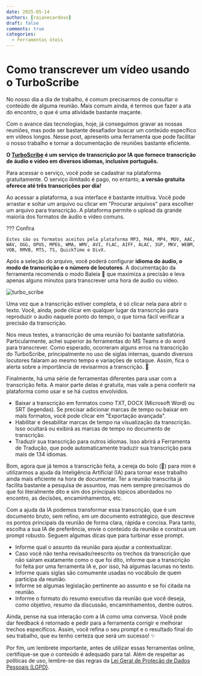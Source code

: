 ```yaml
---
date: 2025-05-14
authors: [raianecardoso]
draft: false
comments: true
categories:
  - Ferramentas úteis
---
```


#  Como transcrever um vídeo usando o TurboScribe

No nosso dia a dia de trabalho, é comum precisarmos de consultar o conteúdo de alguma reunião. Mais comum ainda, é termos que fazer a ata do encontro, o que é uma atividade bastante maçante. 

Com o avance das tecnologias, hoje, já conseguimos gravar as nossas reuniões, mas pode ser bastante desafiador buscar um conteúdo específico em vídeos longos. Nesse post, apresento uma ferramenta que pode facilitar o nosso trabalho e tornar a documentação de reuniões bastante eficiente.

<!-- more -->

__O [TurboScribe](https://turboscribe.ai/pt/) é um serviço de transcrição por IA que fornece transcrição de áudio e vídeo em diversos idiomas, inclusive português.__

Para acessar o serviço, você pode se cadastrar na plataforma gratuitamente. O serviço ilimitado é pago, no entanto, __a versão gratuita oferece até três transcrições por dia!__

Ao acessar a plataforma, a sua interface é bastante intuitiva. Você pode arrastar e soltar um arquivo ou clicar em "Procurar arquivos" para escolher um arquivo para transcrição. A plataforma permite o upload da grande maioria dos formatos de áudio e vídeo comuns.

??? Confira

    Estes são os formatos aceitos pela plataforma MP3, M4A, MP4, MOV, AAC, WAV, OGG, OPUS, MPEG, WMA, WMV, AVI, FLAC, AIFF, ALAC, 3GP, MKV, WEBM, VOB, RMVB, MTS, TS, QuickTime e DivX.

Após a seleção do arquivo, você poderá configurar __idioma do áudio, o modo de transcrição e o número de locutores__. A documentação da ferramenta recomenda o modo Baleia :whale2: que maximiza a precisão e leva apenas alguns minutos para transcrever uma hora de áudio ou vídeo.

![turbo_scribe](https://github.com/user-attachments/assets/fe03145d-409e-43ec-977f-3fdbf5415c1f)


Uma vez que a transcrição estiver completa, é só clicar nela para abrir o texto. Você, ainda, pode clicar em qualquer lugar da transcrição para reproduzir o áudio naquele ponto do tempo, o que torna fácil verificar a precisão da transcrição.

Nos meus testes, a transcrição de uma reunião foi bastante satisfatória. Particularmente, achei superior às ferramentas do MS Teams e do word para transcrever. Como esperado, ocorreram alguns erros na transcrição do TurboScribe, principalmente no uso de siglas internas, quando diversos locutores falaram ao mesmo tempo e variações de sotaque. Assim, fica o alerta sobre a importância de revisarmos a transcrição. :triangular_flag_on_post:

Finalmente, há uma série de ferramentas diferentes para usar com a transcrição feita. A maior parte delas é gratuita, mas vale a pena conferir na plataforma como usar e se há custos envolvidos.

- Baixar a transcrição em formatos como TXT, DOCX (Microsoft Word) ou SRT (legendas). Se precisar adicionar marcas de tempo ou baixar em mais formatos, você pode clicar em "Exportação avançada".
- Habilitar e desabilitar marcas de tempo na visualização da transcrição. Isso ocultará ou exibirá as marcas de tempo no documento de transcrição.
- Traduzir sua transcrição para outros idiomas. Isso abrirá a Ferramenta de Tradução, que pode automaticamente traduzir sua transcrição para mais de 134 idiomas.

Bom, agora que já temos a transcrição feita, a cereja do bolo (:cherries:) para mim é utilizarmos a ajuda da Inteligência Artificial (IA) para tornar esse trabalho ainda mais eficiente na hora de documentar. Ter a reunião transcrita já facilita bastante a pesquisa de assuntos, mas nem sempre precisamos do que foi literalmente dito e sim dos principais tópicos abordados no encontro, as decisões, encaminhamentos, etc. 

Com a ajuda da IA podemos transformar essa transcrição, que é um documento bruto, sem refino, em um documento estratégico, que descreve os pontos principais da reunião de forma clara, rápida e concisa. Para tanto, escolha a sua IA de preferência, envie o conteúdo da reunião e construa um prompt robusto. Seguem algumas dicas que para turbinar esse prompt.

- Informe qual o assunto da reunião para ajudar a contextualizar.
- Caso você não tenha revisado/reescrito os trechos da transcrição que não saíram exatamente como o que foi dito, informe que a transcrição foi feita por uma ferramenta IA e, por isso, há algumas lacunas no texto.
- Informe quais siglas são comumente usadas no vocábulo de quem participa da reunião. 
- Informe se algumas legislação pertinente ao assunto e se foi citada na reunião.
- Informe o formato do resumo executivo da reunião que você deseja, como objetivo, resumo da discussão, encaminhamentos, dentre outros.

Ainda, pense na sua interação com a IA como uma conversa. Você pode dar feedback é retornado e pedir para a ferramenta corrigir e melhorar trechos específicos. Assim, você refina o seu prompt e o resultado final do seu trabalho, que eu tenho certeza que será um sucesso! :sparkles:

Por fim, um lembrete importante, antes de utilizar essas ferramentas online, certifique-se que o conteúdo é adequado para tal. Além de respeitar as políticas de uso, lembre-se das regras da [Lei Geral de Proteção de Dados Pessoais (LGPD)](https://www.planalto.gov.br/ccivil_03/_ato2015-2018/2018/lei/l13709.htm).
